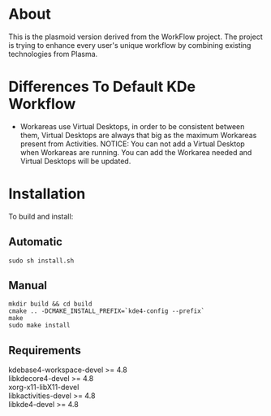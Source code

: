 About
=====
This is the plasmoid version derived from the WorkFlow project. The project is
trying to enhance every user's unique workflow by combining existing technologies
from Plasma. 


Differences To Default KDe Workflow
===================================
-  Workareas use Virtual Desktops, in order to be consistent between them,
   Virtual Desktops are always that big as the maximum Workareas present from
   Activities.
   NOTICE: You can not add a Virtual Desktop when Workareas are running. You
   can add the Workarea needed and Virtual Desktops will be updated.

Installation
============
To build and install:

Automatic
---------
    sudo sh install.sh

Manual
------
    mkdir build && cd build
    cmake .. -DCMAKE_INSTALL_PREFIX=`kde4-config --prefix`
    make
    sudo make install

Requirements  
------------
kdebase4-workspace-devel >= 4.8  
libkdecore4-devel >= 4.8  
xorg-x11-libX11-devel  
libkactivities-devel >= 4.8  
libkde4-devel >= 4.8
